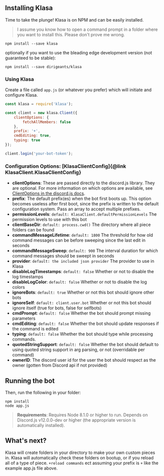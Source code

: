 ## Installing Klasa

Time to take the plunge! Klasa is on NPM and can be easily installed.

> I assume you know how to open a command prompt in a folder where you want to install this. Please don't prove me wrong.

```
npm install --save klasa
```

optionally if you want to use the bleading edge development version (not guaranteed to be stable):

```
npm install --save dirigeants/klasa
```

### Using Klasa

Create a file called `app.js` (or whatever you prefer) which will initiate and configure Klasa.

```javascript
const klasa = require('klasa');

const client = new klasa.Client({
    clientOptions: {
        fetchAllMembers: false
    },
    prefix: '+',
    cmdEditing: true,
    typing: true
});

client.login('your-bot-token');
```

### Configuration Options: [KlasaClientConfig]{@link KlasaClient.KlasaClientConfig}

- **clientOptions**: These are passed directly to the discord.js library. They are optional. For more information on which options are available, see [ClientOptions in the discord.js docs](https://discord.js.org/#/docs/main/master/typedef/ClientOptions).
- **prefix**: The default prefix(es) when the bot first boots up. This option becomes useless after first boot, since the prefix is written to the default configuration system. Pass an array to accept multiple prefixes.
- **permissionLevels**: `default: KlasaClient.defaultPermissionLevels` The permission levels to use with this bot
- **clientBaseDir**: `default: process.cwd()` The directory where all piece folders can be found
- **commandMessageLifetime**: `default: 1800` The threshold for how old command messages can be before sweeping since the last edit in seconds
- **commandMessageSweep**: `default: 900` The interval duration for which command messages should be sweept in seconds
- **provider**: `default: the included json provider` The provider to use in Klasa
- **disableLogTimestamps**: `default: false` Whether or not to disable the log timestamps
- **disableLogColor**: `default: false` Whether or not to disable the log colors
- **ignoreBots**: `default: true` Whether or not this bot should ignore other bots
- **ignoreSelf**: `default: client.user.bot` Whether or not this bot should ignore itself (true for bots, false for selfbots)
- **cmdPrompt**: `default: false` Whether the bot should prompt missing parameters
- **cmdEditing**: `default: false` Whether the bot should update responses if the command is edited
- **typing**: `default: false` Whether the bot should type while processing commands.
- **quotedStringSupport**: `default: false` Whether the bot should default to using quoted string support in arg parsing, or not (overridable per command)
- **ownerID**: The discord user id for the user the bot should respect as the owner (gotten from Discord api if not provided)


## Running the bot

Then, run the following in your folder:

```
npm install
node app.js
```

> **Requirements**: Requires Node 8.1.0 or higher to run. Depends on Discord.js v12.0.0-dev or higher (the appropriate version is automatically installed).

## What's next?

Klasa will create folders in your directory to make your own custom pieces in. Klasa will automatically check these folders on bootup, or if you reload all of a type of piece. `+reload commands` ect assuming your prefix is `+` like the example app.js file above.
